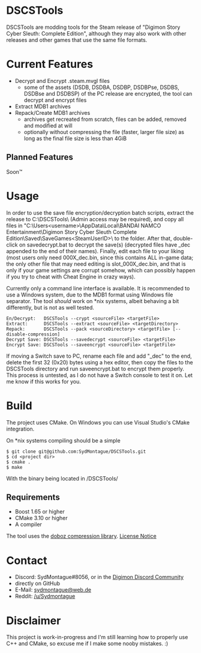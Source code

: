 # DSCSTools
DSCSTools are modding tools for the Steam release of "Digimon Story Cyber Sleuth: Complete Edition", although they may also work with other releases and other games that use the same file formats.

# Current Features
* Decrypt and Encrypt .steam.mvgl files
  * some of the assets (DSDB, DSDBA, DSDBP, DSDBPse, DSDBS, DSDBse and DSDBSP) of the PC release are encrypted, the tool can decrypt and encrypt files
* Extract MDB1 archives
* Repack/Create MDB1 archives
  * archives get recreated from scratch, files can be added, removed and modified at will
  * optionally without compressing the file (faster, larger file size) as long as the final file size is less than 4GiB

## Planned Features
Soon™

# Usage
In order to use the save file encryption/decryption batch scripts, extract the release to C:\DSCSTools\ (Admin access may be required), and copy all files in "C:\Users\<username>\AppData\Local\BANDAI NAMCO Entertainment\Digimon Story Cyber Sleuth Complete Edition\Saved\SaveGames\<SteamUserID>\ to the folder. After that, double-click on savedecrypt.bat to decrypt the save(s) (decrypted files have _dec appended to the end of their names). Finally, edit each file to your liking (most users only need 000X_dec.bin, since this contains ALL in-game data; the only other file that may need editing is slot_000X_dec.bin, and that is only if your game settings are corrupt somehow, which can possibly happen if you try to cheat with Cheat Engine in crazy ways).

Currently only a command line interface is available. It is recommended to use a Windows system, due to the MDB1 format using Windows file separator.
The tool *should* work on *nix systems, albeit behaving a bit differently, but is not as well tested.

```
En/Decrypt:   DSCSTools --crypt <sourceFile> <targetFile>
Extract:      DSCSTools --extract <sourceFile> <targetDirectory>
Repack:       DSCSTools --pack <sourceDirectory> <targetFile> [--disable-compression]
Decrypt Save: DSCSTools --savedecrypt <sourceFile> <targetFile>
Encrypt Save: DSCSTools --saveencrypt <sourceFile> <targetFile>
```

If moving a Switch save to PC, rename each file and add "_dec" to the end, delete the first 32 (0x20) bytes using a hex editor, then copy the files to the DSCSTools directory and run saveencrypt.bat to encrypt them properly. This process is untested, as I do not have a Switch console to test it on. Let me know if this works for you.

# Build
The project uses CMake. On Windows you can use Visual Studio's CMake integration.

On *nix systems compiling should be a simple

```
$ git clone git@github.com:SydMontague/DSCSTools.git
$ cd <project dir>
$ cmake .
$ make
```

With the binary being located in /DSCSTools/

## Requirements
* Boost 1.65 or higher
* CMake 3.10 or higher
* A compiler

The tool uses the [doboz compression library](https://voxelium.wordpress.com/2011/03/19/doboz-compression-library-with-very-fast-decompression/). [License Notice](https://github.com/SydMontague/DSCSTools/blob/master/libs/doboz/COPYING.txt)

# Contact
* Discord: SydMontague#8056, or in the [Digimon Discord Community](https://discord.gg/0VODO3ww0zghqOCO)
* directly on GitHub
* E-Mail: sydmontague@web.de
* Reddit: [/u/Sydmontague](https://reddit.com/u/sydmontague)

# Disclaimer
This project is work-in-progress and I'm still learning how to properly use C++ and CMake, so excuse me if I make some nooby mistakes. :)


